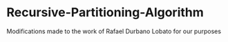 # Recursive-Partitioning-Algorithm
Modifications made to the work of Rafael Durbano Lobato for our purposes
